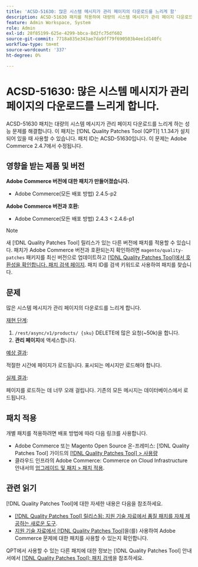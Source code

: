 ```yaml
---
title: 'ACSD-51630: 많은 시스템 메시지가 관리 페이지의 다운로드를 느리게 함'
description: ACSD-51630 패치를 적용하여 대량의 시스템 메시지가 관리 페이지 다운로드를 느리게 하는 Adobe Commerce 성능 문제를 해결합니다.
feature: Admin Workspace, System
role: Admin
exl-id: 28f85199-625e-4299-bbca-8d2fc75df602
source-git-commit: 7718a835e343ae7da9ff79f690503b4ee1d140fc
workflow-type: tm+mt
source-wordcount: '337'
ht-degree: 0%

---
```


# ACSD-51630: 많은 시스템 메시지가 관리 페이지의 다운로드를 느리게 합니다.

ACSD-51630 패치는 대량의 시스템 메시지가 관리 페이지 다운로드를 느리게 하는 성능 문제를 해결합니다. 이 패치는 [!DNL Quality Patches Tool (QPT)] 1.1.34가 설치되어 있을 때 사용할 수 있습니다. 패치 ID는 ACSD-51630입니다. 이 문제는 Adobe Commerce 2.4.7에서 수정됩니다.

## 영향을 받는 제품 및 버전

**Adobe Commerce 버전에 대한 패치가 만들어졌습니다.**

* Adobe Commerce(모든 배포 방법) 2.4.5-p2

**Adobe Commerce 버전과 호환:**

* Adobe Commerce(모든 배포 방법) 2.4.3 &lt; 2.4.6-p1

>[!NOTE]
>
>새 [!DNL Quality Patches Tool] 릴리스가 있는 다른 버전에 패치를 적용할 수 있습니다. 패치가 Adobe Commerce 버전과 호환되는지 확인하려면 `magento/quality-patches` 패키지를 최신 버전으로 업데이트하고 [[!DNL Quality Patches Tool]에서 호환성을 확인합니다. 패치 검색 페이지](https://experienceleague.adobe.com/tools/commerce-quality-patches/index.html). 패치 ID를 검색 키워드로 사용하여 패치를 찾습니다.

## 문제

많은 시스템 메시지가 관리 페이지의 다운로드를 느리게 합니다.

<u>재현 단계</u>:

1. `/rest/async/v1/products/ {sku}` DELETE에 많은 요청(~50k)을 합니다.
1. **관리 페이지**&#x200B;에 액세스합니다.

<u>예상 결과</u>:

적절한 시간에 페이지가 로드됩니다. 표시되는 메시지만 로드해야 합니다.

<u>실제 결과</u>:

페이지를 로드하는 데 너무 오래 걸립니다. 기존의 모든 메시지는 데이터베이스에서 로드됩니다.

## 패치 적용

개별 패치를 적용하려면 배포 방법에 따라 다음 링크를 사용합니다.

* Adobe Commerce 또는 Magento Open Source 온-프레미스: [!DNL Quality Patches Tool] 가이드의 [[!DNL Quality Patches Tool] > 사용량](https://experienceleague.adobe.com/docs/commerce-operations/tools/quality-patches-tool/usage.html)
* 클라우드 인프라의 Adobe Commerce: Commerce on Cloud Infrastructure 안내서의 [업그레이드 및 패치 > 패치 적용](https://experienceleague.adobe.com/docs/commerce-cloud-service/user-guide/develop/upgrade/apply-patches.html).

## 관련 읽기

[!DNL Quality Patches Tool]에 대한 자세한 내용은 다음을 참조하세요.

* [[!DNL Quality Patches Tool] 릴리스됨: 지원 기술 자료에서 품질 패치를 자체 제공하는 새로운 도구](/help/announcements/adobe-commerce-announcements/magento-quality-patches-released-new-tool-to-self-serve-quality-patches.md).
* [지원 기술 자료에서  [!DNL Quality Patches Tool]](/help/support-tools/patches-available-in-qpt-tool/check-patch-for-magento-issue-with-magento-quality-patches.md)을(를) 사용하여 Adobe Commerce 문제에 대한 패치를 사용할 수 있는지 확인합니다.

QPT에서 사용할 수 있는 다른 패치에 대한 정보는 [!DNL Quality Patches Tool] 안내서에서 [[!DNL Quality Patches Tool]: 패치 검색](https://experienceleague.adobe.com/tools/commerce-quality-patches/index.html)을 참조하세요.

